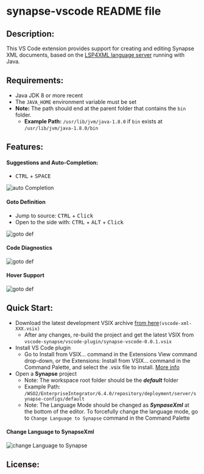# synapse-vscode README file

## Description:
This VS Code extension provides support for creating and editing Synapse XML documents, based on the [LSP4XML language server](https://github.com/angelozerr/lsp4xml) running with Java.

## Requirements:
- Java JDK 8 or more recent
- The `JAVA_HOME` environment variable must be set
- **Note:** The path should end at the parent folder that contains the `bin `folder.
    - **Example Path:** `/usr/lib/jvm/java-1.8.0` if `bin` exists at `/usr/lib/jvm/java-1.8.0/bin`

## Features:

#### Suggestions and Auto-Completion: 
* <kbd>CTRL</kbd> + <kbd>SPACE</kbd>

![auto Completion](https://raw.githubusercontent.com/sajinieKavindya/vscode-synapse/master/vscode-plugin/docs/autoCompletionSnippets.gif)

#### Goto Definition 
* Jump to source: <kbd>CTRL</kbd> + <kbd>Click</kbd>    
* Open to the side with: <kbd>CTRL</kbd> + <kbd>ALT</kbd> + <kbd>Click</kbd>

![goto def](https://raw.githubusercontent.com/sajinieKavindya/vscode-synapse/master/vscode-plugin/docs/gotoDefinition.gif)

#### Code Diagnostics
![goto def](https://raw.githubusercontent.com/sajinieKavindya/vscode-synapse/master/vscode-plugin/docs/diagnostic.gif)

#### Hover Support
![goto def](https://raw.githubusercontent.com/sajinieKavindya/vscode-synapse/master/vscode-plugin/docs/hover1.gif)

## Quick Start:
- Download the latest development VSIX archive [from here](https://github.com/sajinieKavindya/vscode-synapse/blob/master/vscode-plugin/synapse-vscode-0.0.1.vsix)`(vscode-xml-XXX.vsix)`
    - After any changes, re-build the project and get the latest VSIX from `vscode-synapse/vscode-plugin/synapse-vscode-0.0.1.vsix`
- Install VS Code plugin
    - Go to Install from VSIX... command in the Extensions View command drop-down, or the Extensions: Install from VSIX... command in the Command Palette, and select the .vsix file to install. [More info](https://code.visualstudio.com/docs/editor/extension-gallery#_install-from-a-vsix)
- Open a **Synapse** project
    - Note: The workspace root folder should be the **_default_** folder
    - Example Path: `/WSO2/EnterpriseIntegrator/6.4.0/repository/deployment/server/synapse-configs/default`
    - Note: The Language Mode should be changed as **_SynpaseXml_** at the bottom of the editor. To forcefully change the language mode, go to `Change Language to Synapse` command in the Command Palette

#### Change Language to SynapseXml

![change Language to Synapse](https://raw.githubusercontent.com/sajinieKavindya/vscode-synapse/master/vscode-plugin/docs/changeLang.gif)

## License: